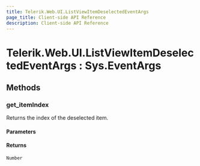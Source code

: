 ```yaml
---
title: Telerik.Web.UI.ListViewItemDeselectedEventArgs
page_title: Client-side API Reference
description: Client-side API Reference
---
```


# Telerik.Web.UI.ListViewItemDeselectedEventArgs : Sys.EventArgs

## Methods

### get_itemIndex

Returns the index of the deselected item.

#### Parameters

#### Returns

`Number`
